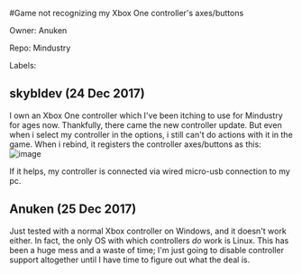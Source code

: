 #Game not recognizing my Xbox One controller's axes/buttons 

Owner: Anuken

Repo: Mindustry

Labels: 

## skybldev (24 Dec 2017)

I own an Xbox One controller which I've been itching to use for Mindustry for ages now. Thankfully, there came the new controller update. But even when i select my controller in the options, i still can't do actions with it in the game. When i rebind, it registers the controller axes/buttons as this: 
![image](https://user-images.githubusercontent.com/30189017/34329299-0eb2fa80-e8c9-11e7-84e2-e740c9f5ca0c.png)

If it helps, my controller is connected via wired micro-usb connection to my pc.


## Anuken (25 Dec 2017)

Just tested with a normal Xbox controller on Windows, and it doesn't work either. In fact, the only OS with which controllers _do_ work is Linux. This has been a huge mess and a waste of time; I'm just going to disable controller support altogether until I have time to figure out what the deal is.



